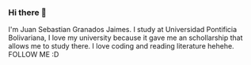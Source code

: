 ### Hi there 👋
I'm Juan Sebastian Granados Jaimes. I study at Universidad Pontificia Bolivariana, I love my university because it gave me an schollarship that allows me to study there. I love coding and reading literature hehehe. FOLLOW ME :D
<!--
**SebastianGranadosJ/SebastianGranadosJ** is a ✨ _special_ ✨ repository because its `README.md` (this file) appears on your GitHub profile.

Here are some ideas to get you started:

- 🔭 I’m currently working on ...
- 🌱 I’m currently learning ...
- 👯 I’m looking to collaborate on ...
- 🤔 I’m looking for help with ...
- 💬 Ask me about ...
- 📫 How to reach me: ...
- 😄 Pronouns: ...
- ⚡ Fun fact: ...
-->
